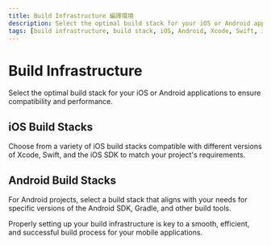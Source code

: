 ```yaml
---
title: Build Infrastructure 編譯環境
description: Select the optimal build stack for your iOS or Android applications to ensure compatibility and performance.
tags: [build infrastructure, build stack, iOS, Android, Xcode, Swift, iOS SDK, Android SDK, Gradle]
---
```


# Build Infrastructure

Select the optimal build stack for your iOS or Android applications to ensure compatibility and performance.

## iOS Build Stacks

Choose from a variety of iOS build stacks compatible with different versions of Xcode, Swift, and the iOS SDK to match your project's requirements.

## Android Build Stacks

For Android projects, select a build stack that aligns with your needs for specific versions of the Android SDK, Gradle, and other build tools.

Properly setting up your build infrastructure is key to a smooth, efficient, and successful build process for your mobile applications.
